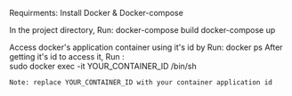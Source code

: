 Requirments:
 Install Docker & Docker-compose

In the project directory, Run:
 docker-compose build
 docker-compose up

 Access docker's application container using it's id by Run:
    docker ps
After getting it's id to access it, Run :   
    sudo docker exec -it YOUR_CONTAINER_ID /bin/sh

    Note: replace YOUR_CONTAINER_ID with your container application id